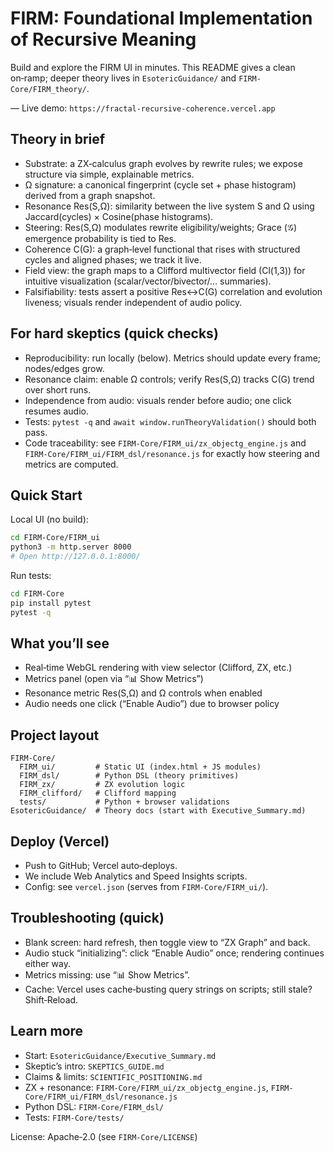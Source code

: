 # FIRM: Foundational Implementation of Recursive Meaning

Build and explore the FIRM UI in minutes. This README gives a clean on‑ramp; deeper theory lives in `EsotericGuidance/` and `FIRM-Core/FIRM_theory/`.

— Live demo: `https://fractal-recursive-coherence.vercel.app`

## Theory in brief
- Substrate: a ZX‑calculus graph evolves by rewrite rules; we expose structure via simple, explainable metrics.
- Ω signature: a canonical fingerprint (cycle set + phase histogram) derived from a graph snapshot.
- Resonance Res(S,Ω): similarity between the live system S and Ω using Jaccard(cycles) × Cosine(phase histograms).
- Steering: Res(S,Ω) modulates rewrite eligibility/weights; Grace (𝒢) emergence probability is tied to Res.
- Coherence C(G): a graph‑level functional that rises with structured cycles and aligned phases; we track it live.
- Field view: the graph maps to a Clifford multivector field (Cl(1,3)) for intuitive visualization (scalar/vector/bivector/… summaries).
- Falsifiability: tests assert a positive Res↔C(G) correlation and evolution liveness; visuals render independent of audio policy.

## For hard skeptics (quick checks)
- Reproducibility: run locally (below). Metrics should update every frame; nodes/edges grow.
- Resonance claim: enable Ω controls; verify Res(S,Ω) tracks C(G) trend over short runs.
- Independence from audio: visuals render before audio; one click resumes audio.
- Tests: `pytest -q` and `await window.runTheoryValidation()` should both pass.
- Code traceability: see `FIRM-Core/FIRM_ui/zx_objectg_engine.js` and `FIRM-Core/FIRM_ui/FIRM_dsl/resonance.js` for exactly how steering and metrics are computed.

## Quick Start

Local UI (no build):
```bash
cd FIRM-Core/FIRM_ui
python3 -m http.server 8000
# Open http://127.0.0.1:8000/
```

Run tests:
```bash
cd FIRM-Core
pip install pytest
pytest -q
```

## What you’ll see
- Real‑time WebGL rendering with view selector (Clifford, ZX, etc.)
- Metrics panel (open via “📊 Show Metrics”)
- Resonance metric Res(S,Ω) and Ω controls when enabled
- Audio needs one click (“Enable Audio”) due to browser policy

## Project layout
```
FIRM-Core/
  FIRM_ui/         # Static UI (index.html + JS modules)
  FIRM_dsl/        # Python DSL (theory primitives)
  FIRM_zx/         # ZX evolution logic
  FIRM_clifford/   # Clifford mapping
  tests/           # Python + browser validations
EsotericGuidance/  # Theory docs (start with Executive_Summary.md)
```

## Deploy (Vercel)
- Push to GitHub; Vercel auto‑deploys.
- We include Web Analytics and Speed Insights scripts.
- Config: see `vercel.json` (serves from `FIRM-Core/FIRM_ui/`).

## Troubleshooting (quick)
- Blank screen: hard refresh, then toggle view to “ZX Graph” and back.
- Audio stuck “initializing”: click “Enable Audio” once; rendering continues either way.
- Metrics missing: use “📊 Show Metrics”.
- Cache: Vercel uses cache‑busting query strings on scripts; still stale? Shift‑Reload.

## Learn more
- Start: `EsotericGuidance/Executive_Summary.md`
- Skeptic’s intro: `SKEPTICS_GUIDE.md`
- Claims & limits: `SCIENTIFIC_POSITIONING.md`
- ZX + resonance: `FIRM-Core/FIRM_ui/zx_objectg_engine.js`, `FIRM-Core/FIRM_ui/FIRM_dsl/resonance.js`
- Python DSL: `FIRM-Core/FIRM_dsl/`
- Tests: `FIRM-Core/tests/`

License: Apache‑2.0 (see `FIRM-Core/LICENSE`)
